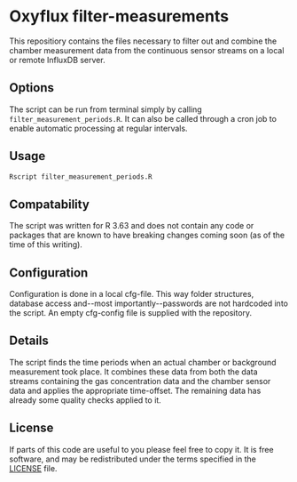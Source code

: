 # Oxyflux filter-measurements

This repositiory contains the files necessary to filter out and combine the chamber measurement data from the continuous sensor streams on a local or remote InfluxDB server.

## Options

The script can be run from terminal simply by calling `filter_measurement_periods.R`. It can also be called through a cron job to enable automatic processing at regular intervals.

## Usage

```bash
Rscript filter_measurement_periods.R
```

## Compatability

The script was written for R 3.63 and does not contain any code or packages that are known to have breaking changes coming soon (as of the time of this writing).

## Configuration

Configuration is done in a local cfg-file. This way folder structures, database access and--most importantly--passwords are not hardcoded into the script. An empty cfg-config file is supplied with the repository.

## Details

The script finds the time periods when an actual chamber or background measurement took place. It combines these data from both the data streams containing the gas concentration data and the chamber sensor data and applies the appropriate time-offset. The remaining data has already some quality checks applied to it.

## License

If parts of this code are useful to you please feel free to copy it.  It is free software, and may be redistributed under the terms specified in the [LICENSE](LICENSE.txt) file.
